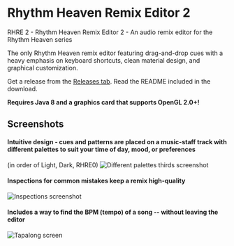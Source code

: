 # Rhythm Heaven Remix Editor 2
RHRE 2 - Rhythm Heaven Remix Editor 2 - An audio remix editor for the Rhythm Heaven series

The only Rhythm Heaven remix editor featuring drag-and-drop cues with a heavy emphasis on keyboard shortcuts, clean material design, and graphical customization.

Get a release from the [Releases tab](https://github.com/chrislo27/RhythmHeavenRemixEditor2/releases). Read the README included in the download.

**Requires Java 8 and a graphics card that supports OpenGL 2.0+!**

## Screenshots

#### Intuitive design - cues and patterns are placed on a music-staff track with different palettes to suit your time of day, mood, or preferences

(in order of Light, Dark, RHRE0)
![Different palettes thirds screenshot](http://i.imgur.com/MZVvPyT.png "Customizable palettes with intuitive design")

#### Inspections for common mistakes keep a remix high-quality

![Inspections screenshot](http://i.imgur.com/stRbcqg.png "Inspections tell you what's wrong beforehand")

#### Includes a way to find the BPM (tempo) of a song -- without leaving the editor

![Tapalong screen](http://i.imgur.com/hat3adJ.png "Tap to the rhythm")
